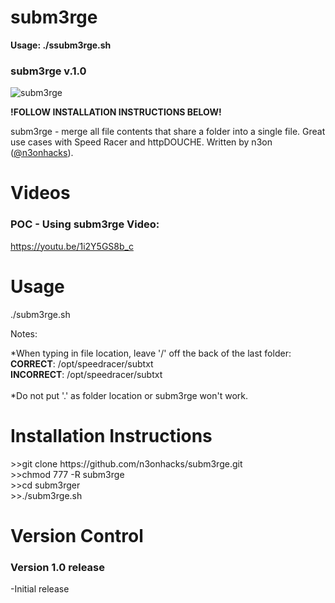 # subm3rge

<b>Usage: ./ssubm3rge.sh</b>

<h3>subm3rge v.1.0</h3>
<img src="https://github.com/n3onhacks/subm3rge/blob/main/subm3rge.jpg" alt="subm3rge">

**!FOLLOW INSTALLATION INSTRUCTIONS BELOW!**<p>
subm3rge - merge all file contents that share a folder into a single file. Great use cases with Speed Racer and httpDOUCHE. Written by n3on (<a href="https://www.twitter.com/@n3onhacks">@n3onhacks</a>).

<h1>Videos</h1>

<h3>POC - Using subm3rge Video:</h3><p>
<a href="https://youtu.be/1i2Y5GS8b_c">https://youtu.be/1i2Y5GS8b_c</a><p>
 
<h1>Usage</h1>
  
./subm3rge.sh<p>
Notes: 

*When typing in file location, leave '/' off the back of the last folder: <br>
<b>CORRECT</b>: /opt/speedracer/subtxt <br>
<b>INCORRECT</b>: /opt/speedracer/subtxt <br>
<br>
*Do not put '.' as folder location or subm3rge won't work.<p>

 <h1>Installation Instructions</h1>
>>git clone https://github.com/n3onhacks/subm3rge.git<br>
>>chmod 777 -R subm3rge<br>
>>cd subm3rger<br>
>>./subm3rge.sh<br>

<h1>Version Control</h1>
 <h3>Version 1.0 release</h3>
-Initial release
 

